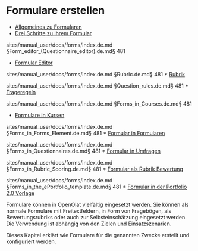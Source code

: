 # Formulare erstellen

  * [Allgemeines zu Formularen](General_information_on_Forms.de.md)
  * [Drei Schritte zu Ihrem Formular](Three_Steps_to_your_Form.de.md)

sites/manual_user/docs/forms/index.de.md §Form_editor_(Questionnaire_editor).de.md§ 481
  * [Formular Editor](Formular+Editor.html)

sites/manual_user/docs/forms/index.de.md §Rubric.de.md§ 481
    * [Rubrik](Rubric.de.md)

sites/manual_user/docs/forms/index.de.md §Question_rules.de.md§ 481
    * [Frageregeln](Question_rules.de.md)

sites/manual_user/docs/forms/index.de.md §Forms_in_Courses.de.md§ 481
  * [Formulare in Kursen](Forms_in_Courses.de.md)

sites/manual_user/docs/forms/index.de.md §Forms_in_Forms_Element.de.md§ 481
    * [Formular in Formularen](Forms_in_Forms_Element.de.md)

sites/manual_user/docs/forms/index.de.md §Forms_in_Questionnaires.de.md§ 481
    * [Formular in Umfragen](Forms_in_Questionnaires.de.md)

sites/manual_user/docs/forms/index.de.md §Forms_in_Rubric_Scoring.de.md§ 481
    * [Formular als Rubrik Bewertung](Forms_in_Rubric_Scoring.de.md)

sites/manual_user/docs/forms/index.de.md §Forms_in_the_ePortfolio_template.de.md§ 481
    * [Formular in der Portfolio 2.0 Vorlage](Forms_in_the_ePortfolio_template.de.md)

Formulare können in OpenOlat vielfältig eingesetzt werden. Sie können als
normale Formulare mit Freitextfeldern, in Form von Fragebögen, als
Bewertungsrubriks oder auch zur Selbsteinschätzung eingesetzt werden. Die
Verwendung ist abhängig von den Zielen und Einsatzszenarien.

Dieses Kapitel erklärt wie Formulare für die genannten Zwecke erstellt und
konfiguriert werden.

